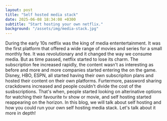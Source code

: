```yaml
---
layout: post
title: "Self hosted media stack"
date: 2025-06-08 18:34:08 +0300
subtitle: "Start hosting your own netflix."
background: "/assets/img/media-stack.jpg"
---
```


During the early 10s netflix was the king of media ententertainment. It was the first platform that offered a wide range of movies and series for a small monthly fee. It was revolutionary and it changed the way we consume media. But as time passed, netflix started to lose its charm. The subscription fee increased rapidly, the content wasn't as interesting as before and more and more companies started entering the on the game. Disney, HBO, ESPN, all started having their own subscripiton plans and hosted their content on their own platforms. Furtermore, password sharing crackdowns increased and people couldn't divide the cost of the susbscriptions. That's when, people started looking on alterinative options for watching their favourite tv show or movie, and self hosting started reappearing on the horizon. In this blog, we will talk about self hosting and how you could run your own self hosting media stack. Let's talk about it more in depth!
